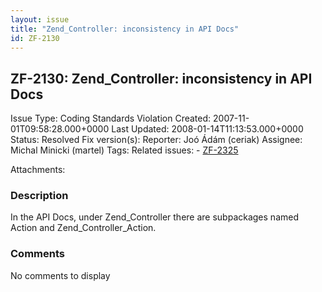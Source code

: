 ```yaml
---
layout: issue
title: "Zend_Controller: inconsistency in API Docs"
id: ZF-2130
---
```


ZF-2130: Zend\_Controller: inconsistency in API Docs
----------------------------------------------------

 Issue Type: Coding Standards Violation Created: 2007-11-01T09:58:28.000+0000 Last Updated: 2008-01-14T11:13:53.000+0000 Status: Resolved Fix version(s): 
 Reporter:  Joó Ádám (ceriak)  Assignee:  Michal Minicki (martel)  Tags: 
 Related issues: - [ZF-2325](/issues/browse/ZF-2325)
 
 Attachments: 
### Description

In the API Docs, under Zend\_Controller there are subpackages named Action and Zend\_Controller\_Action.

 

 

### Comments

No comments to display